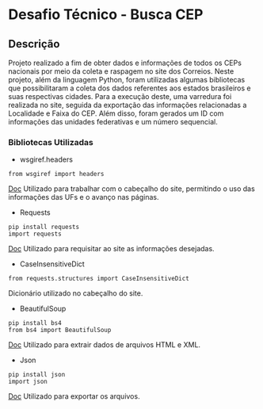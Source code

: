 # Desafio Técnico - Busca CEP


## Descrição
Projeto realizado a fim de obter dados e informações de todos os CEPs nacionais por meio da coleta e raspagem no site dos Correios. 
Neste projeto, além da linguagem Python, foram utilizadas algumas bibliotecas que possibilitaram a coleta dos dados referentes aos estados brasileiros e suas respectivas cidades.
Para a execução deste, uma varredura foi realizada no site, seguida da exportação das informações relacionadas a Localidade e Faixa do CEP. Além disso, foram gerados um ID com informações das unidades federativas e um número sequencial.

### Bibliotecas Utilizadas

- wsgiref.headers
```
from wsgiref import headers
```
[Doc](https://docs.python.org/pt-br/3.8/library/wsgiref.html?highlight=headers#module-wsgiref.headers)
Utilizado para trabalhar com o cabeçalho do site, permitindo o uso das informações das UFs e o avanço nas páginas.

- Requests
```
pip install requests
import requests
```
[Doc](https://requests.readthedocs.io/en/latest/)
Utilizado para requisitar ao site as informações desejadas.
- CaseInsensitiveDict
```
from requests.structures import CaseInsensitiveDict
```
Dicionário utilizado no cabeçalho do site.

- BeautifulSoup
```
pip install bs4
from bs4 import BeautifulSoup
```
[Doc](https://www.crummy.com/software/BeautifulSoup/bs4/doc/)
Utilizado para extrair dados de arquivos HTML e XML.
- Json
```
pip install json
import json
```
[Doc](https://docs.python.org/3/library/json.html)
Utilizado para exportar os arquivos.
